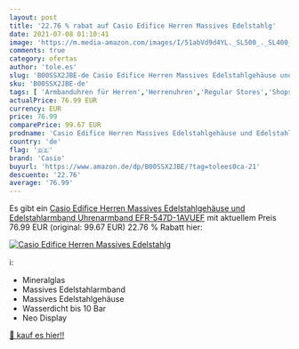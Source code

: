 ```yaml
---
layout: post
title: '22.76 % rabat auf Casio Edifice Herren Massives Edelstahlg'
date: 2021-07-08 01:10:41
image: 'https://m.media-amazon.com/images/I/51abVd9d4YL._SL500_._SL400_.jpg'
comments: true
category: ofertas
author: 'tole.es'
slug: 'B00SSX2JBE-de Casio Edifice Herren Massives Edelstahlgehäuse und...'
sku: 'B00SSX2JBE-de'
tags: [ 'Armbanduhren für Herren','Herrenuhren','Regular Stores','Shops','Uhren','casio', ]
actualPrice: 76.99 EUR
currency: EUR
price: 76.99
comparePrice: 99.67 EUR
prodname: 'Casio Edifice Herren Massives Edelstahlgehäuse und Edelstahlarmband Uhrenarmband EFR-547D-1AVUEF'
country: 'de'
flag: '🇩🇪'
brand: 'Casio'
buyurl: 'https://www.amazon.de/dp/B00SSX2JBE/?tag=tolees0ca-21'
descuento: '22.76'
average: '76.99'
---
```


Es gibt ein [Casio Edifice Herren Massives Edelstahlgehäuse und Edelstahlarmband Uhrenarmband EFR-547D-1AVUEF](https://www.amazon.de/dp/B00SSX2JBE/?tag=tolees0ca-21) mit aktuellem Preis 76.99 EUR (original: 99.67 EUR) 22.76 % Rabatt hier:

[![Casio Edifice Herren Massives Edelstahlg](https://m.media-amazon.com/images/I/51abVd9d4YL._SL500_._SL400_.jpg)](https://www.amazon.de/dp/B00SSX2JBE/?tag=tolees0ca-21)

ℹ️:

- Mineralglas
- Massives Edelstahlarmband
- Massives Edelstahlgehäuse
- Wasserdicht bis 10 Bar
- Neo Display

[🛒 kauf es hier!!](https://www.amazon.de/dp/B00SSX2JBE/?tag=tolees0ca-21)
